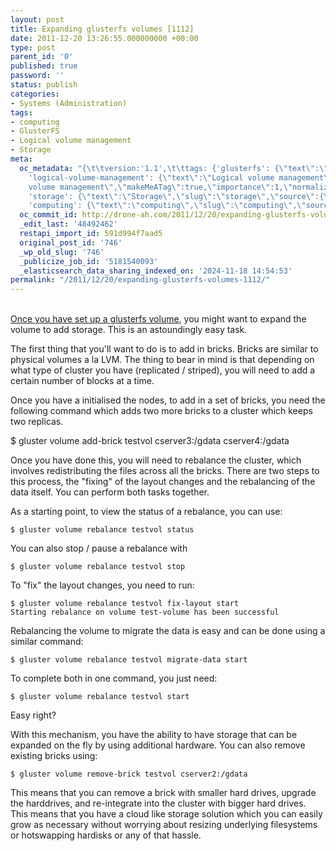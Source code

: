 ```yaml
---
layout: post
title: Expanding glusterfs volumes [1112]
date: 2011-12-20 13:26:55.000000000 +00:00
type: post
parent_id: '0'
published: true
password: ''
status: publish
categories:
- Systems (Administration)
tags:
- computing
- GlusterFS
- Logical volume management
- Storage
meta:
  oc_metadata: "{\t\tversion:'1.1',\t\ttags: {'glusterfs': {\"text\":\"GlusterFS\",\"slug\":\"glusterfs\",\"source\":{\"_className\":\"SocialTag\",\"url\":\"http://d.opencalais.com/dochash-1/43fe36c2-a883-33a0-a757-4cada4db79f2/SocialTag/3\",\"subjectURL\":null,\"type\":{\"_className\":\"ArtifactType\",\"url\":\"http://s.opencalais.com/1/type/tag/SocialTag\",\"name\":\"SocialTag\"},\"name\":\"GlusterFS\",\"makeMeATag\":true,\"importance\":1,\"normalizedRelevance\":1},\"bucketName\":\"current\",\"bucketPlacement\":\"auto\",\"_className\":\"Tag\"},
    'logical-volume-management': {\"text\":\"Logical volume management\",\"slug\":\"logical-volume-management\",\"source\":{\"_className\":\"SocialTag\",\"url\":\"http://d.opencalais.com/dochash-1/43fe36c2-a883-33a0-a757-4cada4db79f2/SocialTag/6\",\"subjectURL\":null,\"type\":{\"_className\":\"ArtifactType\",\"url\":\"http://s.opencalais.com/1/type/tag/SocialTag\",\"name\":\"SocialTag\"},\"name\":\"Logical
    volume management\",\"makeMeATag\":true,\"importance\":1,\"normalizedRelevance\":1},\"bucketName\":\"current\",\"bucketPlacement\":\"auto\",\"_className\":\"Tag\"},
    'storage': {\"text\":\"Storage\",\"slug\":\"storage\",\"source\":{\"_className\":\"SocialTag\",\"url\":\"http://d.opencalais.com/dochash-1/43fe36c2-a883-33a0-a757-4cada4db79f2/SocialTag/8\",\"subjectURL\":null,\"type\":{\"_className\":\"ArtifactType\",\"url\":\"http://s.opencalais.com/1/type/tag/SocialTag\",\"name\":\"SocialTag\"},\"name\":\"Storage\",\"makeMeATag\":true,\"importance\":1,\"normalizedRelevance\":1},\"bucketName\":\"current\",\"bucketPlacement\":\"auto\",\"_className\":\"Tag\"},
    'computing': {\"text\":\"computing\",\"slug\":\"computing\",\"source\":null,\"bucketName\":\"current\",\"bucketPlacement\":\"auto\",\"_className\":\"Tag\"}}\t}"
  oc_commit_id: http://drone-ah.com/2011/12/20/expanding-glusterfs-volumes-1112/1324387621
  _edit_last: '48492462'
  restapi_import_id: 591d994f7aad5
  original_post_id: '746'
  _wp_old_slug: '746'
  _publicize_job_id: '5181540093'
  _elasticsearch_data_sharing_indexed_on: '2024-11-18 14:54:53'
permalink: "/2011/12/20/expanding-glusterfs-volumes-1112/"
---
```


\
[Once you have set up a glusterfs
volume](http://drone-ah.com/2011/11/24/glusterfs-howto/ "GlusterFS HOWTO [1108]"),
you might want to expand the volume to add storage. This is an
astoundingly easy task.

The first thing that you\'ll want to do is to add in bricks. Bricks are
similar to physical volumes a la LVM. The thing to bear in mind is that
depending on what type of cluster you have (replicated / striped), you
will need to add a certain number of blocks at a time.

Once you have a initialised the nodes, to add in a set of bricks, you
need the following command which adds two more bricks to a cluster which
keeps two replicas.

\$ gluster volume add-brick testvol cserver3:/gdata cserver4:/gdata

Once you have done this, you will need to rebalance the cluster, which
involves redistributing the files across all the bricks. There are two
steps to this process, the \"fixing\" of the layout changes and the
rebalancing of the data itself. You can perform both tasks together.

As a starting point, to view the status of a rebalance, you can use:

    $ gluster volume rebalance testvol status

You can also stop / pause a rebalance with

    $ gluster volume rebalance testvol stop

To \"fix\" the layout changes, you need to run:

    $ gluster volume rebalance testvol fix-layout start
    Starting rebalance on volume test-volume has been successful

Rebalancing the volume to migrate the data is easy and can be done using
a similar command:

    $ gluster volume rebalance testvol migrate-data start

To complete both in one command, you just need:

    $ gluster volume rebalance testvol start

Easy right?

With this mechanism, you have the ability to have storage that can be
expanded on the fly by using additional hardware. You can also remove
existing bricks using:

    $ gluster volume remove-brick testvol cserver2:/gdata

This means that you can remove a brick with smaller hard drives, upgrade
the harddrives, and re-integrate into the cluster with bigger hard
drives. This means that you have a cloud like storage solution which you
can easily grow as necessary without worrying about resizing underlying
filesystems or hotswapping hardisks or any of that hassle.
